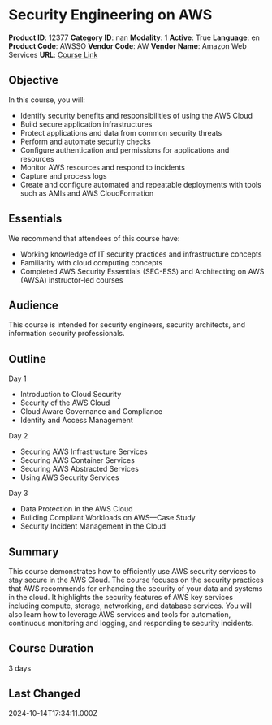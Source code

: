 # Security Engineering on AWS

**Product ID**: 12377
**Category ID**: nan
**Modality**: 1
**Active**: True
**Language**: en
**Product Code**: AWSSO
**Vendor Code**: AW
**Vendor Name**: Amazon Web Services
**URL**: [Course Link](https://www.fastlaneus.com/course/amazon-awsso)

## Objective
In this course, you will:


- Identify security benefits and responsibilities of using the AWS Cloud
- Build secure application infrastructures
- Protect applications and data from common security threats
- Perform and automate security checks
- Configure authentication and permissions for applications and resources
- Monitor AWS resources and respond to incidents
- Capture and process logs
- Create and configure automated and repeatable deployments with tools such as AMIs and AWS CloudFormation

## Essentials
We recommend that attendees of this course have:


- Working knowledge of IT security practices and infrastructure concepts
- Familiarity with cloud computing concepts
- Completed AWS Security Essentials (SEC-ESS) and Architecting on AWS (AWSA) instructor-led courses

## Audience
This course is intended for security engineers, security architects, and information security professionals.

## Outline
Day 1


- Introduction to Cloud Security
- Security of the AWS Cloud
- Cloud Aware Governance and Compliance
- Identity and Access Management

Day 2


- Securing AWS Infrastructure Services
- Securing AWS Container Services
- Securing AWS Abstracted Services
- Using AWS Security Services

Day 3


- Data Protection in the AWS Cloud
- Building Compliant Workloads on AWS—Case Study
- Security Incident Management in the Cloud

## Summary
This course demonstrates how to efficiently use AWS security services to stay secure in the AWS Cloud. The course focuses on the security practices that AWS recommends for enhancing the security of your data and systems in the cloud. It highlights the security features of AWS key services including compute, storage, networking, and database services. You will also learn how to leverage AWS services and tools for automation, continuous monitoring and logging, and responding to security incidents.

## Course Duration
3 days

## Last Changed
2024-10-14T17:34:11.000Z
